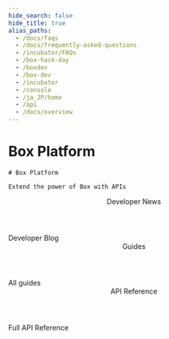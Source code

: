 ```yaml
---
hide_search: false
hide_title: true
alias_paths:
  - /docs/faqs
  - /docs/frequently-asked-questions
  - /incubator/FAQs
  - /box-hack-day
  - /boxdev
  - /box-dev 
  - /incubator 
  - /console
  - /ja_JP/home
  - /api
  - /docs/overview
---
```


# Box Platform

<Hero>
  <Centered wide>

    # Box Platform

    Extend the power of Box with APIs

  </Centered>
</Hero>

<Centered wide>
  <Header to='/guides' centered>
    Developer News
  </Header>

  <BlogCards />

  <More to='https://medium.com/box-developer-blog' right>
    Developer Blog
  </More>
</Centered>

<Dark>
<Centered wide>
  <Header to='/guides' centered>
    Guides
  </Header>
  
  <GuideCategories />

  <More to='/guides' right>
    All guides
  </More>
</Centered>
</Dark>

<Centered wide>
  <Header to='/reference' centered>
    API Reference
  </Header>
  
  <ReferenceCategories />

  <More to='/reference/' right>
    Full API Reference
  </More>
</Centered>
